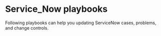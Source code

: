 # Service_Now playbooks

Following playbooks can help you updating ServiceNow cases, problems, and change controls.
